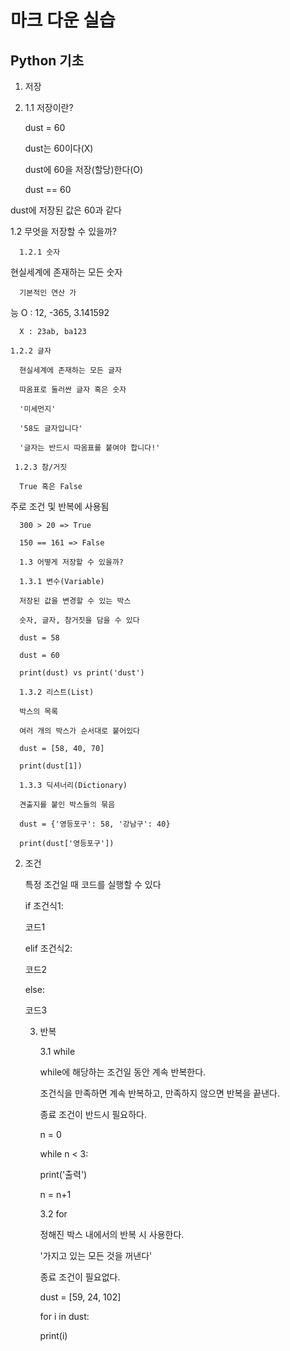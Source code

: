 # 마크 다운 실습







## Python 기초



1. 저장  

2.  1.1 저장이란? 

    dust = 60

      dust는 60이다(X)

      dust에 60을 저장(할당)한다(O)

      dust == 60   

   dust에 저장된 값은 60과 같다   

   1.2 무엇을 저장할 수 있을까?

      1.2.1 숫자   

   현실세계에 존재하는 모든 숫자

      기본적인 연산 가

   능   O : 12, -365, 3.141592

      X : 23ab, ba123 

    1.2.2 글자

      현실세계에 존재하는 모든 글자

      따옴표로 둘러싼 글자 혹은 숫자

      '미세먼지'

      '58도 글자입니다'

      '글자는 반드시 따옴표를 붙여야 합니다!' 

     1.2.3 참/거짓

      True 혹은 False   

   주로 조건 및 반복에 사용됨

      300 > 20 => True

      150 == 161 => False

      1.3 어떻게 저장할 수 있을까?

      1.3.1 변수(Variable)

      저장된 값을 변경할 수 있는 박스

      숫자, 글자, 참거짓을 담을 수 있다

      dust = 58

      dust = 60

      print(dust) vs print('dust')

      1.3.2 리스트(List)

      박스의 목록

      여러 개의 박스가 순서대로 붙어있다

      dust = [58, 40, 70]

      print(dust[1])

      1.3.3 딕셔너리(Dictionary)

      견출지를 붙인 박스들의 묶음

      dust = {'영등포구': 58, '강남구': 40}

      print(dust['영등포구'])

   2. 조건

         특정 조건일 때 코드를 실행할 수 있다

         if 조건식1:

         코드1

         elif 조건식2:

         코드2

         else:

         코드3

      3. 반복

            3.1 while

            while에 해당하는 조건일 동안 계속 반복한다.

            조건식을 만족하면 계속 반복하고, 만족하지 않으면 반복을 끝낸다.

            종료 조건이 반드시 필요하다.

            n = 0

            while n < 3:

            print('출력')

            n = n+1

            3.2 for

            정해진 박스 내에서의 반복 시 사용한다.

            '가지고 있는 모든 것을 꺼낸다'

            종료 조건이 필요없다.

            dust = [59, 24, 102]

            for i in dust:

            print(i)

   